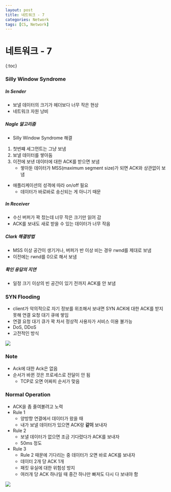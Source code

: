 ```yaml
---
layout: post
title: 네트워크 - 7
categories: Network
tags: [CS, Network]
---
```


# 네트워크 - 7

{:toc}

### Silly Window Syndrome

##### In Sender

- 보낼 데이터의 크기가 헤더보다 너무 작은 현상
- 네트워크 자원 낭비

##### Nagle 알고리즘

- Silly Window Syndrome 해결

1. 첫번쨰 세그먼트는 그냥 보냄
2. 보낼 데이터를 쌓아둠
3. 이전에 보낸 데이터에 대한 ACK를 받으면 보냄
   - 쌓아둔 데이터가 MSS(maximum segment size)가 되면 ACK와 상관없이 보냄

- 애플리케이션의 성격에 따라 on/off 필요
  - 데이터가 바로바로 송신되는 게 아니기 때문

##### In Receiver

- 수신 버퍼가 꽉 찼는데 너무 작은 크기만 읽어 감
- ACK를 보내도 새로 받을 수 있는 데이터가 너무 작음

##### Clark 해결방법

- MSS 이상 공간이 생기거나, 버퍼가 반 이상 비는 경우 rwnd를 제대로 보냄
- 이전에는 rwnd를 0으로 해서 보냄

##### 확인 응답의 지연

- 일정 크기 이상의 빈 공간이 있기 전까지 ACK를 안 보냄

### SYN Flooding

- client가 악의적으로 자기 정보를 위조해서 보내면 SYN ACK에 대한 ACK를 받지 못해 연결 요청 대기 큐에 쌓임
- 연결 요청 대기 큐가 꽉 차서 정상적 사용자가 서비스 이용 불가능
- DoS, DDoS
- 고전적인 방식

<img src="https://github.com/L-Hyun/L-Hyun.github.io/blob/main/assets/Network/7-1.png?raw=true"/>

### Note

- Ack에 대한 Ack은 없음
- 순서가 바뀐 것은 프로세스로 전달이 안 됨
  - TCP로 오면 어짜피 순서가 맞음

### Normal Operation

- ACK을 좀 줄여볼려고 노력
- Rule 1
  - 양방향 연결에서 데이터가 왔을 때
  - 내가 보낼 데이터가 있으면 ACK랑 **같이** 보내자
- Rule 2
  - 보낼 데이터가 없으면 조금 기다렸다가 ACK를 보내자
  - 50ms 정도
- Rule 3
  - Rule 2 때문에 기다리는 중 데이터가 오면 바로 ACK를 보내자
  - 데이터 2개 당 ACK 1개
  - 패킷 유실에 대한 위험성 방지
  - 여러개 당 ACK 하나일 때 중간 하나만 빠져도 다시 다 보내야 함

<img src="https://github.com/L-Hyun/L-Hyun.github.io/blob/main/assets/Network/7-2.png?raw=true"/>

